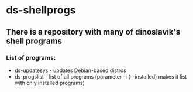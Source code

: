 # ds-shellprogs
## There is a repository with many of dinoslavik's shell programs

### List of programs:
  * [ds-updatesys](https://github.com/DinoSlavik/ds-shellprogs/tree/main/ds-updatesys) - updates Debian-based distros
  * ds-progslist - list of all programs (parameter -i (--installed) makes it list with only installed programs)
